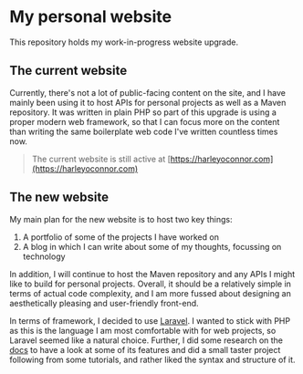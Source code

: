 # My personal website
This repository holds my work-in-progress website upgrade.

## The current website
Currently, there's not a lot of public-facing content on the site, and I have mainly been using it to host APIs for personal projects as well as a Maven repository. It was written in plain PHP so part of this upgrade is using a proper modern web framework, so that I can focus more on the content than writing the same boilerplate web code I've written countless times now. 

>The current website is still active at [https://harleyoconnor.com](https://harleyoconnor.com)

## The new website
My main plan for the new website is to host two key things: 

1. A portfolio of some of the projects I have worked on
2. A blog in which I can write about some of my thoughts, focussing on technology

In addition, I will continue to host the Maven repository and any APIs I might like to build for personal projects. Overall, it should be a relatively simple in terms of actual code complexity, and I am more fussed about designing an aesthetically pleasing and user-friendly front-end.  

In terms of framework, I decided to use [Laravel](https://laravel.com). I wanted to stick with PHP as this is the language I am most comfortable with for web projects, so Laravel seemed like a natural choice. Further, I did some research on the [docs](https://laravel.com/docs/12.x) to have a look at some of its features and did a small taster project following from some tutorials, and rather liked the syntax and structure of it. 

